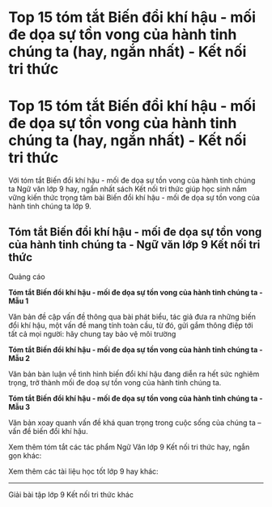 # Top 15 tóm tắt Biến đổi khí hậu - mối đe dọa sự tồn vong của hành tinh chúng ta (hay, ngắn nhất) - Kết nối tri thức

# Top 15 tóm tắt Biến đổi khí hậu - mối đe dọa sự tồn vong của hành tinh chúng ta (hay, ngắn nhất) - Kết nối tri thức

Với tóm tắt Biến đổi khí hậu - mối đe dọa sự tồn vong của hành tinh chúng ta Ngữ văn lớp 9 hay, ngắn nhất sách Kết nối tri thức giúp học sinh nắm vững kiến thức trọng tâm bài Biến đổi khí hậu - mối đe dọa sự tồn vong của hành tinh chúng ta lớp 9.

## Tóm tắt Biến đổi khí hậu - mối đe dọa sự tồn vong của hành tinh chúng ta - Ngữ văn lớp 9 Kết nối tri thức

Quảng cáo

**Tóm tắt Biến đổi khí hậu - mối đe dọa sự tồn vong của hành tinh chúng ta - Mẫu 1**

Văn bản đề cập vấn đề thông qua bài phát biểu, tác giả đưa ra những biến đổi khí hậu, một vấn đề mang tính toàn cầu, từ đó, gửi gắm thông điệp tới tất cả mọi người: hãy chung tay bảo vệ môi trường

**Tóm tắt Biến đổi khí hậu - mối đe dọa sự tồn vong của hành tinh chúng ta - Mẫu 2**

Văn bản bàn luận về tình hình biến đổi khí hậu đang diễn ra hết sức nghiêm trọng, trở thành mối đe doạ sự tồn vong của hành tinh chúng ta.

**Tóm tắt Biến đổi khí hậu - mối đe dọa sự tồn vong của hành tinh chúng ta - Mẫu 3**

Văn bản xoay quanh vấn đề khá quan trọng trong cuộc sống của chúng ta – vấn đề biến đổi khí hậu. 

Xem thêm tóm tắt các tác phẩm Ngữ Văn lớp 9 Kết nối tri thức hay, ngắn gọn khác:

Xem thêm các tài liệu học tốt lớp 9 hay khác:

* * *

Giải bài tập lớp 9 Kết nối tri thức khác

